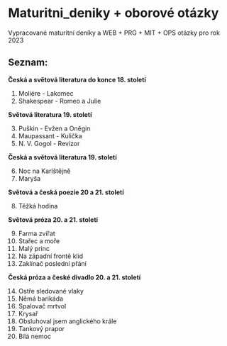 # Maturitni_deniky + oborové otázky

Vypracované maturitní deníky a WEB + PRG + MIT + OPS otázky pro rok 2023
## Seznam:
**Česká a světová literatura do konce 18. století**

1. Moliére - Lakomec
2. Shakespear - Romeo a Julie

**Světová literatura 19. století**

3. Puškin - Evžen a Oněgin 
4. Maupassant - Kulička 
5. N. V. Gogol - Revizor

**Česká a světová literatura 19. století**

6. Noc na Karlštějně
7. Maryša

**Světová a česká poezie 20 a 21. století**

8. Těžká hodina

**Světová próza 20. a 21. století**

9. Farma zvířat 
10. Stařec a moře
11. Malý princ 
12. Na západní frontě klid 
13. Zaklínač poslední přání 

**Česká próza a české divadlo 20. a 21. století**

14. Ostře sledované vlaky 
15. Němá barikáda 
16. Spalovač mrtvol 
17. Krysař 
18. Obsluhoval jsem anglického krále
19. Tankový prapor 
20. Bílá nemoc
